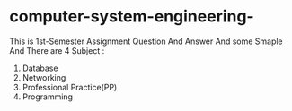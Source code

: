 # computer-system-engineering-
This is 1st-Semester Assignment Question And Answer And some Smaple 
And There are 4 Subject : 
1. Database
2. Networking
3. Professional Practice(PP)
4. Programming

